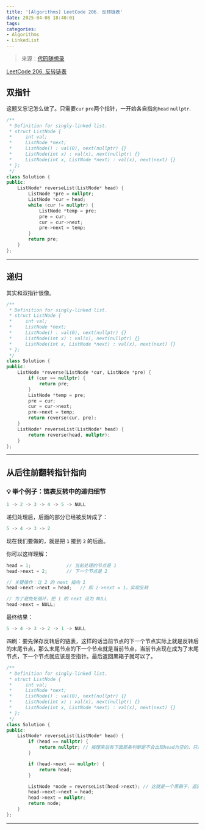 ```yaml
---
title: '[Algorithms] LeetCode 206. 反转链表'
date: 2025-04-08 18:40:01
tags:
categories: 
- Algorithms
- LinkedList
---
```


> 来源：[代码随想录](https://programmercarl.com/)

[LeetCode 206. 反转链表](https://leetcode.cn/problems/reverse-linked-list/)

## 双指针

这题又忘记怎么做了。只需要`cur` `pre`两个指针，一开始各自指向`head` `nullptr`.

```cpp
/**
 * Definition for singly-linked list.
 * struct ListNode {
 *     int val;
 *     ListNode *next;
 *     ListNode() : val(0), next(nullptr) {}
 *     ListNode(int x) : val(x), next(nullptr) {}
 *     ListNode(int x, ListNode *next) : val(x), next(next) {}
 * };
 */
class Solution {
public:
    ListNode* reverseList(ListNode* head) {
        ListNode *pre = nullptr;
        ListNode *cur = head;
        while (cur != nullptr) {
            ListNode *temp = pre;
            pre = cur;
            cur = cur->next;
            pre->next = temp;
        }
        return pre;
    }
};
```

---

## 递归

其实和双指针很像。

```cpp
/**
 * Definition for singly-linked list.
 * struct ListNode {
 *     int val;
 *     ListNode *next;
 *     ListNode() : val(0), next(nullptr) {}
 *     ListNode(int x) : val(x), next(nullptr) {}
 *     ListNode(int x, ListNode *next) : val(x), next(next) {}
 * };
 */
class Solution {
public:
    ListNode *reverse(ListNode *cur, ListNode *pre) {
        if (cur == nullptr) {
            return pre;
        }
        ListNode *temp = pre;
        pre = cur;
        cur = cur->next;
        pre->next = temp;
        return reverse(cur, pre);
    }
    ListNode* reverseList(ListNode* head) {
        return reverse(head, nullptr);
    }
};
```

---

## 从后往前翻转指针指向

### 💡 举个例子：链表反转中的递归细节

```rust
1 -> 2 -> 3 -> 4 -> 5 -> NULL
```

递归处理后，后面的部分已经被反转成了：

```rust
5 -> 4 -> 3 -> 2
```

现在我们要做的，就是把 `1` 接到 `2` 的后面。

你可以这样理解：

```cpp
head = 1;             // 当前处理的节点是 1
head->next = 2;       // 下一个节点是 2

// 关键操作：让 2 的 next 指向 1
head->next->next = head;   // 即 2->next = 1，实现反转

// 为了避免死循环，把 1 的 next 设为 NULL
head->next = NULL;
```

最终结果：

```rust
5 -> 4 -> 3 -> 2 -> 1 -> NULL
```

四刷：要先保存反转后的链表，这样的话当前节点的下一个节点实际上就是反转后的末尾节点，那么末尾节点的下一个节点就是当前节点，当前节点现在成为了末尾节点，下一个节点就应该是空指针。最后返回黑箱子就可以了。

```cpp
/**
 * Definition for singly-linked list.
 * struct ListNode {
 *     int val;
 *     ListNode *next;
 *     ListNode() : val(0), next(nullptr) {}
 *     ListNode(int x) : val(x), next(nullptr) {}
 *     ListNode(int x, ListNode *next) : val(x), next(next) {}
 * };
 */
class Solution {
public:
    ListNode* reverseList(ListNode* head) {
        if (head == nullptr) {
            return nullptr; // 按理来说有下面那条判断是不会出现head为空的，只是为了防止头节点本身就是空的情况
        }

        if (head->next == nullptr) {
            return head;
        }

        ListNode *node = reverseList(head->next); // 这就是一个黑箱子，返回的是一个反转了的链表
        head->next->next = head;
        head->next = nullptr;
        return node;
    }
};
```

---
